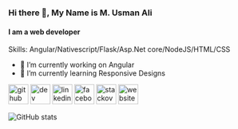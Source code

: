 ### Hi there 👋, My Name is M. Usman Ali
#### I am a web developer

Skills: Angular/Nativescript/Flask/Asp.Net core/NodeJS/HTML/CSS

- 🔭 I’m currently working on Angular 
- 🌱 I’m currently learning Responsive Designs 


[<img src='https://cdn.jsdelivr.net/npm/simple-icons@3.0.1/icons/github.svg' alt='github' height='40'>](https://github.com/2016cs107)  [<img src='https://cdn.jsdelivr.net/npm/simple-icons@3.0.1/icons/dev-dot-to.svg' alt='dev' height='40'>](https://dev.to/2016cs107)  [<img src='https://cdn.jsdelivr.net/npm/simple-icons@3.0.1/icons/linkedin.svg' alt='linkedin' height='40'>](https://www.linkedin.com/in/usman-ali-508a94137/)  [<img src='https://cdn.jsdelivr.net/npm/simple-icons@3.0.1/icons/facebook.svg' alt='facebook' height='40'>](https://www.facebook.com/100004749930639)  [<img src='https://cdn.jsdelivr.net/npm/simple-icons@3.0.1/icons/stackoverflow.svg' alt='stackoverflow' height='40'>](https://stackoverflow.com/users/10436799)  [<img src='https://cdn.jsdelivr.net/npm/simple-icons@3.0.1/icons/icloud.svg' alt='website' height='40'>](https://muhammadusmanali.codes/)  

![GitHub stats](https://github-readme-stats.vercel.app/api?username=2016cs107&show_icons=true)  

